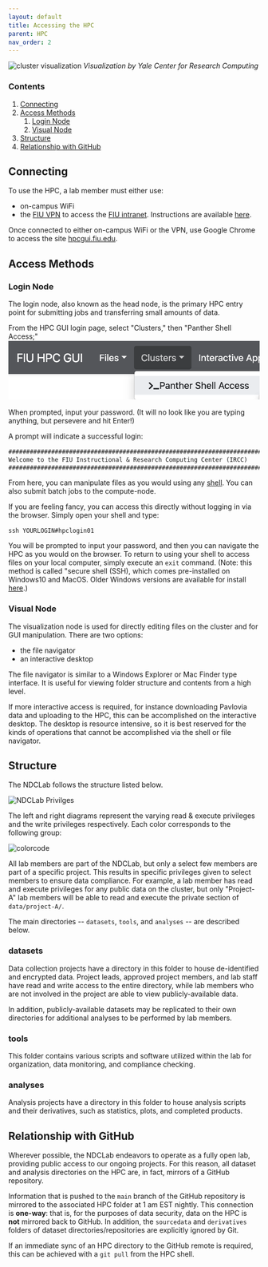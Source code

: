 ```yaml
---
layout: default
title: Accessing the HPC
parent: HPC
nav_order: 2
---
```


![cluster visualization](https://raw.githubusercontent.com/NDCLab/wiki/main/docs/_assets/hpc/cluster.png)
*Visualization by Yale Center for Research Computing*

### Contents
1. [Connecting](#connecting)
2. [Access Methods](#access-methods)
    1. [Login Node](#login-node)
    2. [Visual Node](#visual-node)
2. [Structure](#structure)
3. [Relationship with GitHub](#relationship-with-github)

## Connecting
To use the HPC, a lab member must either use:
- on-campus WiFi
- the [FIU VPN](https://network.fiu.edu/vpn/) to access the [FIU intranet](https://en.wikipedia.org/wiki/Intranet). Instructions are available [here](https://fiu.service-now.com/sp?id=kb_article&sys_id=6c3c789ddb899780b16af969af96193d).

Once connected to either on-campus WiFi or the VPN, use Google Chrome to access the site [hpcgui.fiu.edu](hpcgui.fiu.edu).


## Access Methods
### Login Node
The login node, also known as the head node, is the primary HPC entry point for submitting jobs and transferring small amounts of data.

From the HPC GUI login page, select "Clusters," then "Panther Shell Access;"
![shell-access](https://raw.githubusercontent.com/NDCLab/wiki/main/docs/_assets/hpc/shell-access.png)

When prompted, input your password. (It will no look like you are typing anything, but persevere and hit Enter!)

A prompt will indicate a successful login:
```
#######################################################################
Welcome to the FIU Instructional & Research Computing Center (IRCC)
#######################################################################
```

From here, you can manipulate files as you would using any [shell](https://ndclab.github.io/wiki/docs/shell). You can also submit batch jobs to the compute-node.

If you are feeling fancy, you can access this directly without logging in via the browser.  Simply open your shell and type:
```
ssh YOURLOGIN#hpclogin01
```

You will be prompted to input your password, and then you can navigate the HPC as you would on the browser. To return to using your shell to access files on your local computer, simply execute an `exit` command.  (Note: this method is called "secure shell (SSH), which comes pre-installed on Windows10 and MacOS. Older Windows versions are available for install [here](https://docs.microsoft.com/en-us/windows-server/administration/openssh/openssh_install_firstuse).)

### Visual Node
The visualization node is used for directly editing files on the cluster and for GUI manipulation. There are two options:
- the file navigator
- an interactive desktop

The file navigator is similar to a Windows Explorer or Mac Finder type interface. It is useful for viewing folder structure and contents from a high level.

If more interactive access is required, for instance downloading Pavlovia data and uploading to the HPC, this can be accomplished on the interactive desktop. The desktop is resource intensive, so it is best reserved for the kinds of operations that cannot be accomplished via the shell or file navigator.


## Structure

The NDCLab follows the structure listed below.

![NDCLab Privilges](https://user-images.githubusercontent.com/26397102/122823863-dfbfdb80-d2ad-11eb-94b8-daf9a585f890.png)

The left and right diagrams represent the varying read & execute privileges and the write privileges respectively. Each color corresponds to the following group:

![colorcode](https://user-images.githubusercontent.com/26397102/122824230-607ed780-d2ae-11eb-81bc-93011d4569c4.png)

All lab members are part of the NDCLab, but only a select few members are part of a specific project. This results in specific privileges given to select members to ensure data compliance. For example, a lab member has read and execute privileges for any public data on the cluster, but only "Project-A" lab members will be able to read and execute the private section of `data/project-A/`. 

The main directories -- `datasets`, `tools`, and `analyses` -- are described below.

### datasets
Data collection projects have a directory in this folder to house de-identified and encrypted data. Project leads, approved project members, and lab staff have read and write access to the entire directory, while lab members who are not involved in the project are able to view publicly-available data.

In addition, publicly-available datasets may be replicated to their own directories for additional analyses to be performed by lab members.

### tools
This folder contains various scripts and software utilized within the lab for organization, data monitoring, and compliance checking. 

### analyses
Analysis projects have a directory in this folder to house analysis scripts and their derivatives, such as statistics, plots, and completed products.


## Relationship with GitHub
Wherever possible, the NDCLab endeavors to operate as a fully open lab, providing public access to our ongoing projects. For this reason, all dataset and analysis directories on the HPC are, in fact, mirrors of a GitHub repository.

Information that is pushed to the `main` branch of the GitHub repository is mirrored to the associated HPC folder at 1 am EST nightly. This connection is **one-way**: that is, for the purposes of data security, data on the HPC is **not** mirrored back to GitHub. In addition, the `sourcedata` and `derivatives` folders of dataset directories/repositories are explicitly ignored by Git.

If an immediate sync of an HPC directory to the GitHub remote is required, this can be achieved with a `git pull` from the HPC shell.